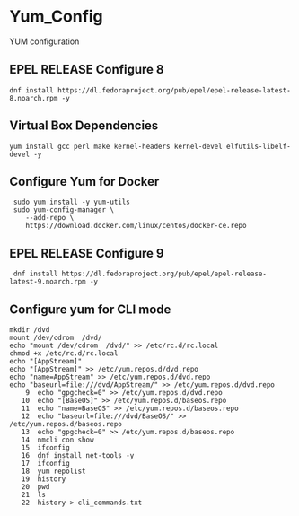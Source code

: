 # Yum_Config
YUM configuration

## EPEL RELEASE Configure 8 
```  
dnf install https://dl.fedoraproject.org/pub/epel/epel-release-latest-8.noarch.rpm -y 
```

## Virtual Box Dependencies 
```  
yum install gcc perl make kernel-headers kernel-devel elfutils-libelf-devel -y 
```
## Configure Yum for Docker  
```  
 sudo yum install -y yum-utils
 sudo yum-config-manager \
    --add-repo \
    https://download.docker.com/linux/centos/docker-ce.repo
```
## EPEL RELEASE Configure 9 
```  
 dnf install https://dl.fedoraproject.org/pub/epel/epel-release-latest-9.noarch.rpm -y
 ```
 
## Configure yum for CLI mode 

```
mkdir /dvd
mount /dev/cdrom  /dvd/
echo "mount /dev/cdrom  /dvd/" >> /etc/rc.d/rc.local
chmod +x /etc/rc.d/rc.local
echo "[AppStream]"
echo "[AppStream]" >> /etc/yum.repos.d/dvd.repo
echo "name=AppStream" >> /etc/yum.repos.d/dvd.repo
echo "baseurl=file:///dvd/AppStream/" >> /etc/yum.repos.d/dvd.repo
    9  echo "gpgcheck=0" >> /etc/yum.repos.d/dvd.repo
   10  echo "[BaseOS]" >> /etc/yum.repos.d/baseos.repo
   11  echo "name=BaseOS" >> /etc/yum.repos.d/baseos.repo
   12  echo "baseurl=file:///dvd/BaseOS/" >> /etc/yum.repos.d/baseos.repo
   13  echo "gpgcheck=0" >> /etc/yum.repos.d/baseos.repo
   14  nmcli con show
   15  ifconfig
   16  dnf install net-tools -y
   17  ifconfig
   18  yum repolist
   19  history
   20  pwd
   21  ls
   22  history > cli_commands.txt



```
